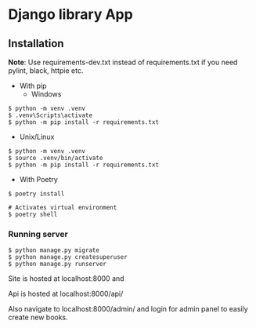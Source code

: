 # Django library App

## Installation

**Note**:
Use requirements-dev.txt instead of requirements.txt if you need pylint, black, httpie etc.


- With pip
  - Windows

```
$ python -m venv .venv
$ .venv\Scripts\activate
$ python -m pip install -r requirements.txt
```

  - Unix/Linux
```
$ python -m venv .venv
$ source .venv/bin/activate
$ python -m pip install -r requirements.txt
```

- With Poetry

```
$ poetry install 

# Activates virtual environment
$ poetry shell
```

### Running server

```
$ python manage.py migrate
$ python manage.py createsuperuser
$ python manage.py runserver
```
Site is hosted at localhost:8000 and 

Api is hosted at localhost:8000/api/

Also navigate to localhost:8000/admin/ and login for admin panel to easily create new books.
